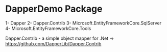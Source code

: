 # DapperDemo Package

1- Dapper
2- Dapper.Contrib
3- Microsoft.EntityFrameworkCore.SqlServer
4- Microsoft.EntityFrameworkCore.Tools

Dapper.Contrib - a simple object mapper for .Net => https://github.com/DapperLib/Dapper.Contrib
